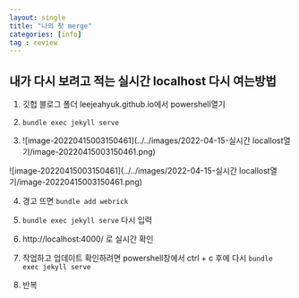 ```yaml
---
layout: single
title: "나의 첫 merge"
categories: [info]
tag : review
---
```



## 내가 다시 보려고 적는 실시간 localhost 다시 여는방법

1. 깃헙 블로그 폴더 leejeahyuk.github.io에서 powershell열기

2. `bundle exec jekyll serve`

3. ![image-20220415003150461](../../images/2022-04-15-실시간 locallost열기/image-20220415003150461.png)

![image-20220415003150461](../../images/2022-04-15-실시간 locallost열기/image-20220415003150461.png)


4. 경고 뜨면 `bundle add webrick`

5. `bundle exec jekyll serve` 다시 입력

6. http://localhost:4000/ 로 실시간 확인

7. 작업하고 업데이트 확인하려면 powershell창에서 ctrl + c 후에 다시  `bundle exec jekyll serve`

8. 반복

   

